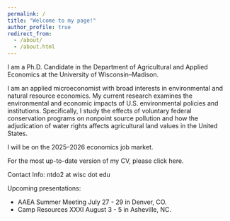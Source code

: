 ```yaml
---
permalink: /
title: "Welcome to my page!"
author_profile: true
redirect_from: 
  - /about/
  - /about.html
---
```


I am a Ph.D. Candidate in the Department of Agricultural and Applied Economics at the University of Wisconsin–Madison.

I am an applied microeconomist with broad interests in environmental and natural resource economics. My current research examines the environmental and economic impacts of U.S. environmental policies and institutions. Specifically, I study the effects of voluntary federal conservation programs on nonpoint source pollution and how the adjudication of water rights affects agricultural land values in the United States. 

I will be on the 2025–2026 economics job market.

For the most up-to-date version of my CV, please click here.

Contact Info: ntdo2 at wisc dot edu

Upcoming presentations:
- AAEA Summer Meeting July 27 - 29 in Denver, CO.
- Camp Resources XXXI August 3 - 5 in Asheville, NC.
